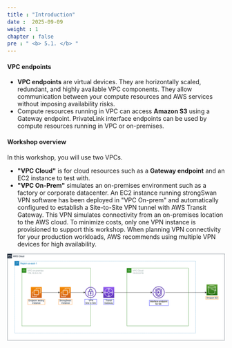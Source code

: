 ```yaml
---
title : "Introduction"
date :  2025-09-09 
weight : 1 
chapter : false
pre : " <b> 5.1. </b> "
---
```


#### VPC endpoints
+ **VPC endpoints** are virtual devices. They are horizontally scaled, redundant, and highly available VPC components. They allow communication between your compute resources and AWS services without imposing availability risks.
+ Compute resources running in VPC can access  **Amazon S3**  using a Gateway endpoint. PrivateLink interface endpoints can be used by compute resources running in VPC or on-premises.

#### Workshop overview
In this workshop, you will use two VPCs. 
+ **"VPC Cloud"** is for cloud resources such as a  **Gateway endpoint** and an EC2 instance to test with. 
+ **"VPC On-Prem"** simulates an on-premises environment such as a factory or corporate datacenter. An EC2 instance running strongSwan VPN software has been deployed in "VPC On-prem" and automatically configured to establish a Site-to-Site VPN tunnel with AWS Transit Gateway. This VPN simulates connectivity from an on-premises location to the AWS cloud. To minimize costs, only one VPN instance is provisioned to support this workshop. When planning VPN connectivity for your production workloads, AWS recommends using multiple VPN devices for high availability.

![overview](/images/5-Workshop/5.1-Workshop-overview/diagram1.png)
